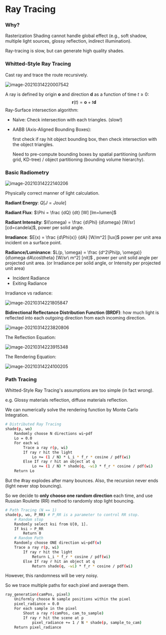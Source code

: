 # Ray Tracing

### Why?

Rasterization Shading cannot handle global effect (e.g., soft shadow, multiple light sources, glossy reflection, indirect illumination).

Ray-tracing is slow, but can generate high quality shades.



### Whitted-Style Ray Tracing

Cast ray and trace the route recursively.

![image-20210314220007542](raytracing.assets/image-20210314220007542.png)

A ray is defined by origin $\mathbf o$ and direction $\mathbf d$ as a function of time $t \ge 0$:
$$
\mathbf r(t) = \mathbf o + t\mathbf d
$$
Ray-Surface intersection algorithm:

* Naïve: Check intersection with each triangles. (slow!)

* AABB (Axis-Aligned Bounding Boxes): 

  first check if ray hit object bounding box, then check intersection with the object triangles.

  Need to pre-compute bounding boxes by spatial partitioning (uniform grid, KD-tree) / object partitioning (bounding volume hierarchy).

  

  

### Basic Radiometry

![image-20210314222140206](raytracing.assets/image-20210314222140206.png)

Physically correct manner of light calculation.

**Radiant Energy**: $Q [J=Joule]$

**Radiant Flux**: $\Phi = \frac  {dQ} {dt} [W] [lm=lumen]$

**Radiant Intensity**: $I(\omega) = \frac {d\Phi} {d\omega} [W/sr] [cd=candela]$, power per solid angle.

**Irradiance**: $E(x) = \frac {d\Phi(x)} {dA} [W/m^2] [lux]$ power per unit area incident on  a surface point.

**Radiance/Luminance**: $L(p, \omega) = \frac {d^2\Phi(p, \omega)} {d\omega dA\cos\theta} [W/sr\ m^2] [nit]$ , power per unit solid angle per projected unit area. (or Irradiance per solid angle, or Intensity per projected unit area)

* Incident Radiance
* Exiting Radiance

Irradiance vs radiance: 

![image-20210314221805847](raytracing.assets/image-20210314221805847.png)



**Bidirectional Reflectance Distribution Function (BRDF)**: how much light is reflected into each outgoing direction from each incoming direction.

![image-20210314223820806](raytracing.assets/image-20210314223820806.png)

The Reflection Equation:

![image-20210314223915348](raytracing.assets/image-20210314223915348.png)

The Rendering Equation:

![image-20210314224100205](raytracing.assets/image-20210314224100205.png)



### Path Tracing

Whitted-Style Ray Tracing's assumptions are too simple (in fact wrong).

e.g. Glossy materials reflection, diffuse materials reflection.

We can numerically solve the rendering function by Monte Carlo Integration.

```bash
# Distributed Ray Tracing
shade(p, wo)
	Randomly choose N directions wi~pdf
	Lo = 0.0
	For each wi
		Trace a ray r(p, wi)
		If ray r hit the light
			Lo += (1 / N) * L_i * f_r * cosine / pdf(wi)
		Else If ray r hit an object at q
			Lo += (1 / N) * shade(q, -wi) * f_r * cosine / pdf(wi)
	Return Lo
```

But the #ray explodes after many bounces. Also, the recursion never ends (light never stop bouncing).

So we decide to **only choose one random direction** each time, and use Russian Roulette (RR) method to randomly stop light bouncing.

```bash
# Path Tracing (N == 1)
shade(p, wo, P_RR) # P_RR is a parameter to control RR stop.
	# Random stop 
	Randomly select ksi from U[0, 1].
	If ksi > P_RR
		Return 0
	# Random Path
	Randomly choose ONE direction wi~pdf(w)
	Trace a ray r(p, wi)
		If ray r hit the light
			Return L_i * f_r * cosine / pdf(wi)
		Else If ray r hit an object at q
			Return shade(q, -wi) * f_r * cosine / pdf(wi)
```

However, this randomness will be very noisy. 

So we trace multiple paths for each pixel and average them.

```bash
ray_generation(camPos, pixel)
	Uniformly choose N sample positions within the pixel
	pixel_radiance = 0.0
	For each sample in the pixel
		Shoot a ray r(camPos, cam_to_sample)
		If ray r hit the scene at p
			pixel_radiance += 1 / N * shade(p, sample_to_cam)
	Return pixel_radiance
```



